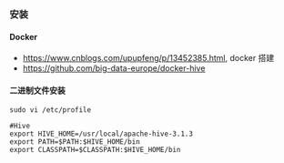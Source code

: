 
###


### 安装
#### Docker
* https://www.cnblogs.com/upupfeng/p/13452385.html, docker 搭建
* https://github.com/big-data-europe/docker-hive


#### 二进制文件安装

```
sudo vi /etc/profile

#Hive
export HIVE_HOME=/usr/local/apache-hive-3.1.3
export PATH=$PATH:$HIVE_HOME/bin
export CLASSPATH=$CLASSPATH:$HIVE_HOME/bin
```





